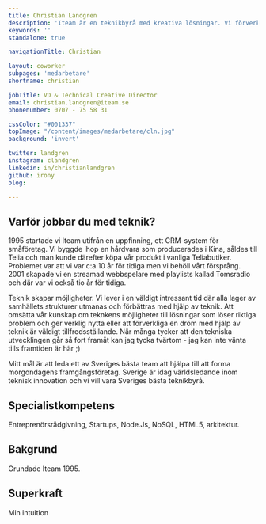 ```yaml
---
title: Christian Landgren
description: 'Iteam är en teknikbyrå med kreativa lösningar. Vi förverkligar dina idéer.'
keywords: ''
standalone: true

navigationTitle: Christian

layout: coworker
subpages: 'medarbetare'
shortname: christian

jobTitle: VD & Technical Creative Director
email: christian.landgren@iteam.se
phonenumber: 0707 - 75 58 31

cssColor: "#001337"
topImage: "/content/images/medarbetare/cln.jpg"
background: 'invert'

twitter: landgren
instagram: clandgren
linkedin: in/christianlandgren
github: irony
blog:

---
```


## Varför jobbar du med teknik?
1995 startade vi Iteam utifrån en uppfinning, ett CRM-system för småföretag. Vi byggde ihop en hårdvara som producerades i Kina, såldes till Telia och man kunde därefter köpa vår produkt i vanliga Teliabutiker. Problemet var att vi var c:a 10 år för tidiga men vi behöll vårt försprång. 2001 skapade vi en streamad webbspelare med playlists kallad Tomsradio och där var vi också tio år för tidiga.

Teknik skapar möjligheter. Vi lever i en väldigt intressant tid där alla lager av samhällets strukturer utmanas och förbättras med hjälp av teknik. Att omsätta vår kunskap om teknkens möjligheter till lösningar som löser riktiga problem och ger verklig nytta eller att förverkliga en dröm med hjälp av teknik är väldigt tillfredsställande. När många tycker att den tekniska utvecklingen går så fort framåt kan jag tycka tvärtom - jag kan inte vänta tills framtiden är här ;)

Mitt mål är att leda ett av Sveriges bästa team att hjälpa till att forma morgondagens framgångsföretag. Sverige är idag världsledande inom teknisk innovation och vi vill vara Sveriges bästa teknikbyrå.

## Specialistkompetens
Entreprenörsrådgivning, Startups, Node.Js, NoSQL, HTML5, arkitektur.

## Bakgrund
Grundade Iteam 1995.

## Superkraft
Min intuition